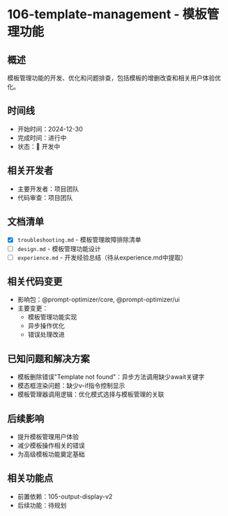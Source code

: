 # 106-template-management - 模板管理功能

## 概述
模板管理功能的开发、优化和问题排查，包括模板的增删改查和相关用户体验优化。

## 时间线
- 开始时间：2024-12-30
- 完成时间：进行中
- 状态：🔄 开发中

## 相关开发者
- 主要开发者：项目团队
- 代码审查：项目团队

## 文档清单
- [x] `troubleshooting.md` - 模板管理故障排除清单
- [ ] `design.md` - 模板管理功能设计
- [ ] `experience.md` - 开发经验总结（待从experience.md中提取）

## 相关代码变更
- 影响包：@prompt-optimizer/core, @prompt-optimizer/ui
- 主要变更：
  - 模板管理功能实现
  - 异步操作优化
  - 错误处理改进

## 已知问题和解决方案
- 模板删除错误"Template not found"：异步方法调用缺少await关键字
- 模态框渲染问题：缺少v-if指令控制显示
- 模板管理器调用逻辑：优化模式选择与模板管理的关联

## 后续影响
- 提升模板管理用户体验
- 减少模板操作相关的错误
- 为高级模板功能奠定基础

## 相关功能点
- 前置依赖：105-output-display-v2
- 后续功能：待规划
